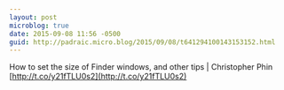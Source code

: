 ```yaml
---
layout: post
microblog: true
date: 2015-09-08 11:56 -0500
guid: http://padraic.micro.blog/2015/09/08/t641294100143153152.html
---
```

How to set the size of Finder windows, and other tips | Christopher Phin [http://t.co/y21fTLU0s2](http://t.co/y21fTLU0s2)

